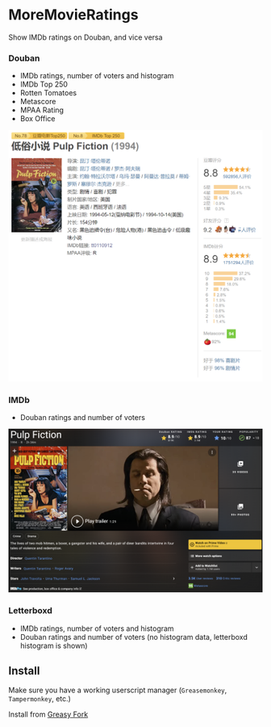 # MoreMovieRatings
Show IMDb ratings on Douban, and vice versa

### Douban

* IMDb ratings, number of voters and histogram
* IMDb Top 250
* Rotten Tomatoes
* Metascore
* MPAA Rating
* Box Office

![Douban Screenshot](https://github.com/JayXon/MoreMovieRatings/raw/master/douban.png)

### IMDb

* Douban ratings and number of voters

![IMDb Screenshot](https://github.com/JayXon/MoreMovieRatings/raw/master/imdb.png)

### Letterboxd

* IMDb ratings, number of voters and histogram
* Douban ratings and number of voters (no histogram data, letterboxd histogram is shown)

## Install
Make sure you have a working userscript manager (`Greasemonkey`, `Tampermonkey`, etc.)

Install from [Greasy Fork](https://greasyfork.org/scripts/7687-moremovieratings)
